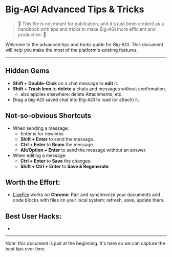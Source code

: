 # Big-AGI Advanced Tips & Tricks

> 🚨 This file is not meant for publication, and it's just been created as a handbook with tips
> and tricks to make Big-AGI more efficient and productive. 🚨

Welcome to the advanced tips and tricks guide for Big-AGI. This document will help you make the most of the platform's existing features.

---

## Hidden Gems

- **Shift + Double-Click** on a chat message to **edit** it.
- **Shift + Trash Icon** to **delete** a chats and messages without confirmation.
  - also applies elsewhere: delete Attachments, etc. 
- Drag a big-AGI saved chat into Big-AGI to load (or attach) it.

## Not-so-obvious Shortcuts

- When sending a message:
  - Enter is for newlines
  - **Shift + Enter** to send the message.
  - **Ctrl + Enter** to **Beam** the message.
  - **Alt/Option + Enter** to send the message without an answer.
- When editing a message:
  - **Ctrl + Enter** to **Save** the changes.
  - **Shift + Ctrl + Enter** to **Save & Regenerate**.

## Worth the Effort:

- [LiveFile](help-feature-livefile.md) works on **Chrome**: Pair and synchronize your documents and code blocks with files on your local system: refresh, save, update them.

## Best User Hacks:

- 

---

Note: this document is just at the beginning. It's here so we can capture
the best tips over time.